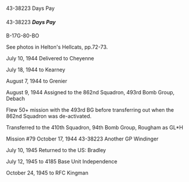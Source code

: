 





43-38223 Days Pay






 




43-38223 ***Days Pay***

B-17G-80-BO

See photos in Helton's Hellcats, pp.72-73.

July 10, 1944 Delivered to Cheyenne

July 18, 1944 to Kearney

August 7, 1944 to Grenier

August 9, 1944 Assigned to the 862nd Squadron,
493rd Bomb Group, Debach

Flew 50\+ mission with the 493rd BG before transferring out
when the 862nd Squadron was de-activated.

Transferred to the 410th Squadron, 94th
Bomb Group, Rougham as GL\*H

Mission #79 October 17, 1944 43-38223 Another GP Windinger

July 10, 1945 Returned to the US: Bradley

July 12, 1945 to 4185 Base Unit Independence

October 24, 1945 to RFC Kingman




